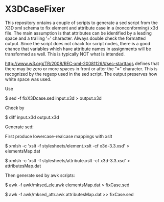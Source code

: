 # X3DCaseFixer

This repository ontains a couple of scripts to generate a sed script from the X3D xml schema to fix element and attribute case in a (nonconforming) x3d file. The main assumption is that attributes can be identified by a leading space and a trailing '=' character. Always double check the formatted output.
Since the script does not chack for script nodes, there is a good chance that variables which have attribute names in assignments will be transformed as well. This is typically NOT what is intended.

http://www.w3.org/TR/2008/REC-xml-20081126/#sec-starttags
defines that there may be zero or more spaces in front or after the "=" character. This is recognized by the regexp used in the sed script. The output preserves how white space was used.

Use 

$ sed -f fixX3Dcase.sed input.x3d > output.x3d

Check by

$ diff input.x3d output.x3d


Generate sed:

First produce lowercase-realcase mappings with xslt

$ xmlsh -c 'xslt -f stylesheets/element.xslt -cf x3d-3.3.xsd' > elementsMap.dat

$ xmlsh -c 'xslt -f stylesheets/attribute.xslt -cf x3d-3.3.xsd' > attributesMap.dat

Then generate sed by awk scripts:

$ awk -f awk/mksed_ele.awk elementsMap.dat > fixCase.sed

$ awk -f awk/mksed_attr.awk attributesMap.dat >> fixCase.sed


